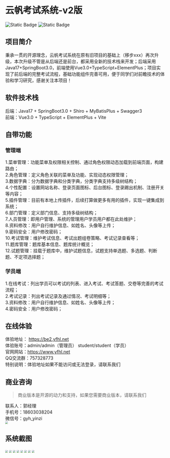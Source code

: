# 云帆考试系统-v2版

![Static Badge](https://img.shields.io/badge/License-MIT-green)
![Static Badge](https://img.shields.io/badge/YFHL-v2.0-blue)


## 项目简介
秉承一贯的开源理念，云帆考试系统在原有旧项目的基础上（移步xxx）再次升级，本次升级不管是从后端还是前台，都采用全新的技术栈来开发；后端采用Java17+SpringBoot3.0，前端使用Vue3.0+TypeScript+ElementPlus；项目实现了前后端的完整考试流程，基础功能组件完善可用，便于同学们对前瞻技术的体验和学习研究，感谢关注本项目！


## 软件技术栈
后端：Java17 + SpringBoot3.0 + Shiro + MyBatisPlus + Swagger3  
前端：Vue3.0 + TypeScript + ElementPlus + Vite   


## 自带功能  
### 管理端  
1.菜单管理：功能菜单及权限相关控制、通过角色权限动态加载到前端页面，构建路由；  
2.角色管理：定义角色关联的菜单及功能、实现动态权限管理；  
3.数据字典：分为数据字典和分类字典，分类字典支持多级树结构；  
4.个性配置：设置网站名称、登录页面图标、后台图标、登录踢出机制、注册开关等内容；  
5.插件管理：目前有本地上传插件，后续打算做更多有用的插件，实现一键集成到系统；  
6.部门管理：定义部门信息、支持多级树结构；  
7.人员管理：即用户管理、系统的管理用户学员用户都在此处维护；  
8.资料修改：用户自行维护信息、如姓名、头像等上传；  
9.密码安全：用户修改密码；  
10.考试管理：维护考试信息、考试出题组卷策略、考试记录查看等；  
11.题库管理：题库基本信息、题库统计概览；  
12.试题管理：挂载于题库中，维护试题信息，试题支持单选题、多选题、判断题、不定项选择题；  

### 学员端  
1.在线考试：列出学员可以考试的列表、进入考试、考试答题、交卷等完善的考试流程；  
2.考试记录：列出考试记录及通过情况、考试明细等；  
3.资料修改：用户自行维护信息、如姓名、头像等上传；  
4.密码安全：用户修改密码；  

## 在线体验  
体验地址： https://be2.yfhl.net  
体验账号：admin/admin（管理员）  student/student（学员）  
官网网站：https://www.yfhl.net   
QQ交流群：757328773  
特别说明：体验地址如果不能访问或无法登录，请联系我们  

## 商业咨询  
> 商业版本是开源的动力和支持，如果您需要商业版本，请联系我们  

联系人：郭经理  
手机号：18603038204  
微信号：gyh_yinzi  
<img src="https://yf-commons-files.oss-cn-beijing.aliyuncs.com/be2/q_dora.png" style="zoom:50%;" />    



## 系统截图
<img src="https://yf-commons-files.oss-cn-beijing.aliyuncs.com/be2/s1.png" style="zoom:50%;" />  
<img src="https://yf-commons-files.oss-cn-beijing.aliyuncs.com/be2/s2.png" style="zoom:50%;" />  
<img src="https://yf-commons-files.oss-cn-beijing.aliyuncs.com/e2/s3.png" style="zoom:50%;" />  
<img src="https://yf-commons-files.oss-cn-beijing.aliyuncs.com/be2/s4.png" style="zoom:50%;" />  
<img src="https://yf-commons-files.oss-cn-beijing.aliyuncs.com/be2/s5.png" style="zoom:50%;" />  
<img src="https://yf-commons-files.oss-cn-beijing.aliyuncs.com/be2/s6.png" style="zoom:50%;" />  
<img src="https://yf-commons-files.oss-cn-beijing.aliyuncs.com/be2/s7.png" style="zoom:50%;" />  
<img src="https://yf-commons-files.oss-cn-beijing.aliyuncs.com/be2/s8.png" style="zoom:50%;" />  